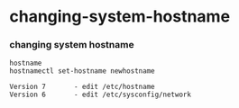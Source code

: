 # changing-system-hostname

### changing system hostname
```
hostname
hostnamectl set-hostname newhostname

Version 7       - edit /etc/hostname
Version 6       - edit /etc/sysconfig/network
```

